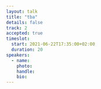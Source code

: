 ```yaml
---
layout: talk
title: "tba"
details: false
track: 2
accepted: true
timeslot:
  start: 2021-06-22T17:35:00+02:00
  duration: 20
speakers: 
  - name: 
    photo: 
    handle: 
    bio: 
---
```


<!-- empty //-->
